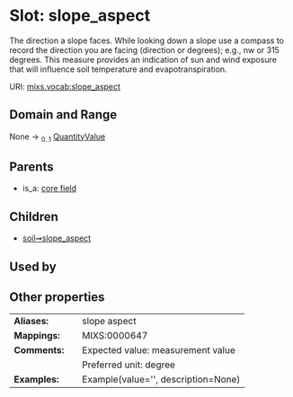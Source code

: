 
# Slot: slope_aspect


The direction a slope faces. While looking down a slope use a compass to record the direction you are facing (direction or degrees); e.g., nw or 315 degrees. This measure provides an indication of sun and wind exposure that will influence soil temperature and evapotranspiration.

URI: [mixs.vocab:slope_aspect](https://w3id.org/mixs/vocab/slope_aspect)


## Domain and Range

None &#8594;  <sub>0..1</sub> [QuantityValue](QuantityValue.md)

## Parents

 *  is_a: [core field](core_field.md)

## Children

 *  [soil➞slope_aspect](soil_slope_aspect.md)

## Used by


## Other properties

|  |  |  |
| --- | --- | --- |
| **Aliases:** | | slope aspect |
| **Mappings:** | | MIXS:0000647 |
| **Comments:** | | Expected value: measurement value |
|  | | Preferred unit: degree |
| **Examples:** | | Example(value='', description=None) |

